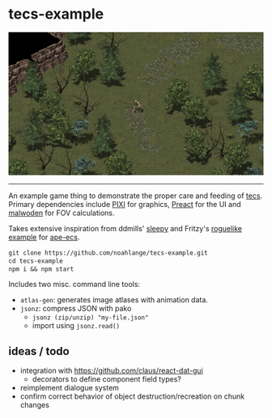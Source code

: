 # tecs-example

![tecs-example](tecs-example.png)

---

An example game thing to demonstrate the proper care and feeding of [tecs](https://github.com/noahlange/tecs). Primary dependencies include [PIXI](https://pixijs.io/) for graphics, [Preact](https://preactjs.com/) for the UI and [malwoden](https://malwoden.com/) for FOV calculations.

Takes extensive inspiration from ddmills' [sleepy](https://github.com/ddmills/sleepy)
and Fritzy's [roguelike example](https://github.com/fritzy/ecs-js-example) for [ape-ecs](https://github.com/fritzy/ape-ecs).

```
git clone https://github.com/noahlange/tecs-example.git
cd tecs-example
npm i && npm start
```

Includes two misc. command line tools:

- `atlas-gen`: generates image atlases with animation data.
- `jsonz`: compress JSON with pako
  - `jsonz (zip/unzip) "my-file.json"`
  - import using `jsonz.read()`

## ideas / todo

- integration with https://github.com/claus/react-dat-gui
  - decorators to define component field types?
- reimplement dialogue system
- confirm correct behavior of object destruction/recreation on chunk changes
